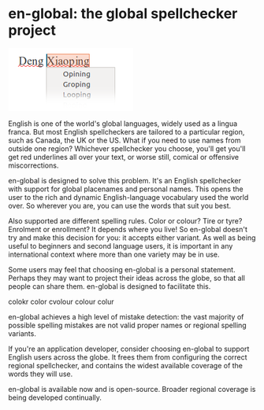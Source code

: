 en-global: the global spellchecker project
==========================================

![The name 'Xiaoping' gets corrected to 'groping'](miscorrection.png "Miscorrection")

English is one of the world's global languages, widely used as a lingua franca. But most English spellcheckers are tailored to a particular region, such as Canada, the UK or the US. What if you need to use names from outside one region? Whichever spellchecker you choose, you'll get you'll get red underlines all over your text, or worse still, comical or offensive miscorrections.

en-global is designed to solve this problem. It's an English spellchecker with support for global placenames and personal names. This opens the user to the rich and dynamic English-language vocabulary used the world over. So wherever you are, you can use the words that suit you best.

Also supported are different spelling rules. Color or colour? Tire or tyre? Enrolment or enrollment? It depends where you live! So en-global doesn't try and make this decision for you: it accepts either variant. As well as being useful to beginners and second language users, it is important in any international context where more than one variety may be in use.

Some users may feel that choosing en-global is a personal statement. Perhaps they may want to project their ideas across the globe, so that all people can share them. en-global is designed to facilitate this.

<div class="example">
<span class="border-bottom: dotted #F00 2px">colokr</span>
color
<span class="border-bottom: dotted #F00 2px">cvolour</span>
colour
<span class="border-bottom: dotted #F00 2px">colur</span>
</div>

en-global achieves a high level of mistake detection: the vast majority of possible spelling mistakes are not valid proper names or regional spelling variants.

If you're an application developer, consider choosing en-global to support English users across the globe. It frees them from configuring the correct regional spellchecker, and contains the widest available coverage of the words they will use.

en-global is available now and is open-source. Broader regional coverage is being developed continually.
